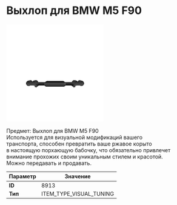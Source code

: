 # Выхлоп для BMW M5 F90

![Item Image](../img/8913.webp?raw=true)

Предмет: Выхлоп для BMW M5 F90<br>Используется для визуальной модификаций вашего<br>транспорта, способен превратить ваше ржавое корыто<br>в настоящую порхающую бабочку, что обязательно привлечет<br>внимание прохожих своим уникальным стилем и красотой.<br>Можно передавать и продавать.


| Параметр | Значение |
|----------|----------|
| **ID** | 8913 |
| **Тип** | ITEM_TYPE_VISUAL_TUNING |

